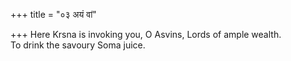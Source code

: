 +++
title = "०३ अयं वां"

+++
Here Krsna is invoking you, O Asvins, Lords of ample wealth.  
     To drink the savoury Soma juice.